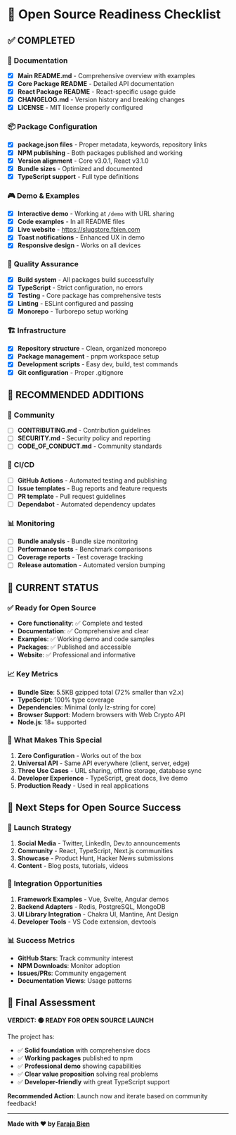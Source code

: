 # 🚀 Open Source Readiness Checklist

## ✅ **COMPLETED**

### 📄 **Documentation**
- [x] **Main README.md** - Comprehensive overview with examples
- [x] **Core Package README** - Detailed API documentation
- [x] **React Package README** - React-specific usage guide
- [x] **CHANGELOG.md** - Version history and breaking changes
- [x] **LICENSE** - MIT license properly configured

### 📦 **Package Configuration**
- [x] **package.json files** - Proper metadata, keywords, repository links
- [x] **NPM publishing** - Both packages published and working
- [x] **Version alignment** - Core v3.0.1, React v3.1.0
- [x] **Bundle sizes** - Optimized and documented
- [x] **TypeScript support** - Full type definitions

### 🎮 **Demo & Examples**
- [x] **Interactive demo** - Working at `/demo` with URL sharing
- [x] **Code examples** - In all README files
- [x] **Live website** - https://slugstore.fbien.com
- [x] **Toast notifications** - Enhanced UX in demo
- [x] **Responsive design** - Works on all devices

### 🧪 **Quality Assurance**
- [x] **Build system** - All packages build successfully
- [x] **TypeScript** - Strict configuration, no errors
- [x] **Testing** - Core package has comprehensive tests
- [x] **Linting** - ESLint configured and passing
- [x] **Monorepo** - Turborepo setup working

### 🏗️ **Infrastructure**
- [x] **Repository structure** - Clean, organized monorepo
- [x] **Package management** - pnpm workspace setup
- [x] **Development scripts** - Easy dev, build, test commands
- [x] **Git configuration** - Proper .gitignore

## 🔄 **RECOMMENDED ADDITIONS**

### 🤝 **Community**
- [ ] **CONTRIBUTING.md** - Contribution guidelines
- [ ] **SECURITY.md** - Security policy and reporting
- [ ] **CODE_OF_CONDUCT.md** - Community standards

### 🔧 **CI/CD**
- [ ] **GitHub Actions** - Automated testing and publishing
- [ ] **Issue templates** - Bug reports and feature requests
- [ ] **PR template** - Pull request guidelines
- [ ] **Dependabot** - Automated dependency updates

### 📊 **Monitoring**
- [ ] **Bundle analysis** - Bundle size monitoring
- [ ] **Performance tests** - Benchmark comparisons
- [ ] **Coverage reports** - Test coverage tracking
- [ ] **Release automation** - Automated version bumping

## 🎯 **CURRENT STATUS**

### ✅ **Ready for Open Source**
- **Core functionality**: ✅ Complete and tested
- **Documentation**: ✅ Comprehensive and clear
- **Examples**: ✅ Working demo and code samples
- **Packages**: ✅ Published and accessible
- **Website**: ✅ Professional and informative

### 📈 **Key Metrics**
- **Bundle Size**: 5.5KB gzipped total (72% smaller than v2.x)
- **TypeScript**: 100% type coverage
- **Dependencies**: Minimal (only lz-string for core)
- **Browser Support**: Modern browsers with Web Crypto API
- **Node.js**: 18+ supported

### 🎉 **What Makes This Special**
1. **Zero Configuration** - Works out of the box
2. **Universal API** - Same API everywhere (client, server, edge)
3. **Three Use Cases** - URL sharing, offline storage, database sync
4. **Developer Experience** - TypeScript, great docs, live demo
5. **Production Ready** - Used in real applications

## 🚀 **Next Steps for Open Source Success**

### 📢 **Launch Strategy**
1. **Social Media** - Twitter, LinkedIn, Dev.to announcements
2. **Community** - React, TypeScript, Next.js communities
3. **Showcase** - Product Hunt, Hacker News submissions
4. **Content** - Blog posts, tutorials, videos

### 🔗 **Integration Opportunities**
1. **Framework Examples** - Vue, Svelte, Angular demos
2. **Backend Adapters** - Redis, PostgreSQL, MongoDB
3. **UI Library Integration** - Chakra UI, Mantine, Ant Design
4. **Developer Tools** - VS Code extension, devtools

### 📊 **Success Metrics**
- **GitHub Stars**: Track community interest
- **NPM Downloads**: Monitor adoption
- **Issues/PRs**: Community engagement
- **Documentation Views**: Usage patterns

## 🎯 **Final Assessment**

**VERDICT: 🟢 READY FOR OPEN SOURCE LAUNCH**

The project has:
- ✅ **Solid foundation** with comprehensive docs
- ✅ **Working packages** published to npm
- ✅ **Professional demo** showing capabilities
- ✅ **Clear value proposition** solving real problems
- ✅ **Developer-friendly** with great TypeScript support

**Recommended Action**: Launch now and iterate based on community feedback!

---

**Made with ❤️ by [Faraja Bien](https://github.com/farajabien)** 